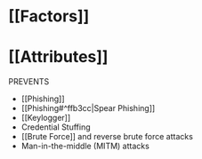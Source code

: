 # [[Factors]]
# [[Attributes]]

PREVENTS
- [[Phishing]]
- [[Phishing#^ffb3cc|Spear Phishing]]
- [[Keylogger]]
- Credential Stuffing
- [[Brute Force]] and reverse brute force attacks
- Man-in-the-middle (MITM) attacks